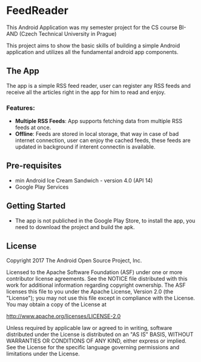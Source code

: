 # FeedReader
This Android Application was my semester project for the CS course BI-AND (Czech Technical University in Prague)

This project aims to show the basic skills of building a simple Android application and utilizes all the fundamental android app components.

## The App
The app is a simple RSS feed reader, user can register any RSS feeds and receive all the articles right in the app for him to read and enjoy.

### Features:
- **Multiple RSS Feeds**: App supports fetching data from multiple RSS feeds at once.
- **Offline**: Feeds are stored in local storage, that way in case of bad internet connection, user can enjoy the cached feeds, these feeds are updated in background if interent connectin is available.

## Pre-requisites
* min Android Ice Cream Sandwich - version 4.0 (API 14)
* Google Play Services

## Getting Started
* The app is not publiched in the Google Play Store, to install the app, you need to download the project and build the apk.

## License
Copyright 2017 The Android Open Source Project, Inc.

Licensed to the Apache Software Foundation (ASF) under one or more contributor license agreements. See the NOTICE file distributed with this work for additional information regarding copyright ownership. The ASF licenses this file to you under the Apache License, Version 2.0 (the "License"); you may not use this file except in compliance with the License. You may obtain a copy of the License at

http://www.apache.org/licenses/LICENSE-2.0

Unless required by applicable law or agreed to in writing, software distributed under the License is distributed on an "AS IS" BASIS, WITHOUT WARRANTIES OR CONDITIONS OF ANY KIND, either express or implied. See the License for the specific language governing permissions and limitations under the License.
